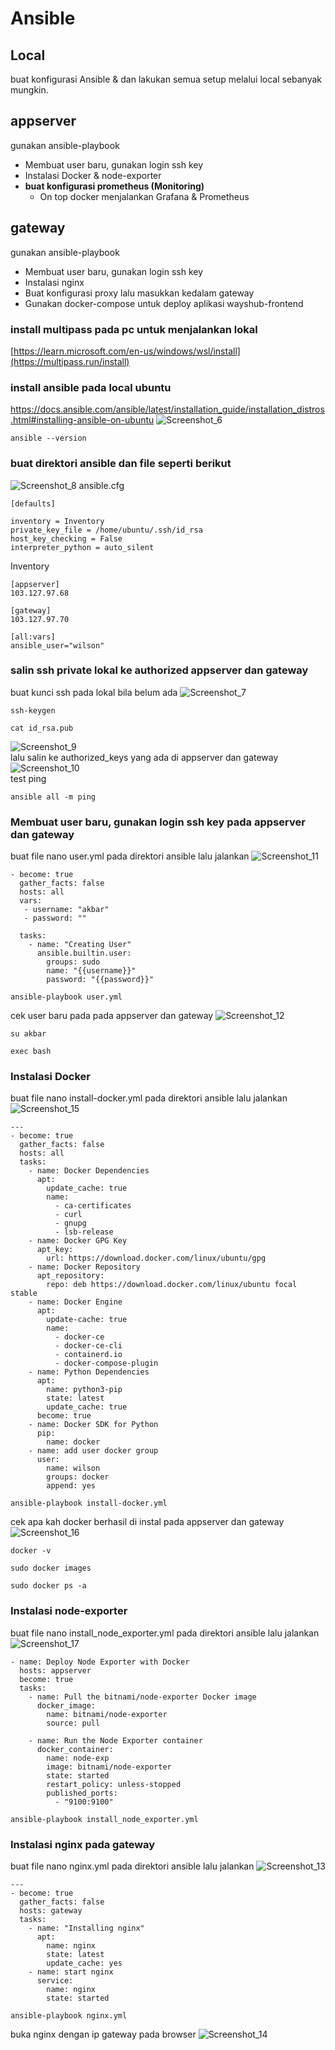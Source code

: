# Ansible
## Local
buat konfigurasi Ansible & dan lakukan semua setup melalui local sebanyak mungkin.
## appserver
gunakan ansible-playbook
- Membuat user baru, gunakan login ssh key
- Instalasi Docker & node-exporter
- **buat konfigurasi prometheus (Monitoring)**
  - On top docker menjalankan Grafana & Prometheus
## gateway
gunakan ansible-playbook
- Membuat user baru, gunakan login ssh key
- Instalasi nginx
- Buat konfigurasi proxy lalu masukkan kedalam gateway
- Gunakan docker-compose untuk deploy aplikasi wayshub-frontend

### install multipass pada pc untuk menjalankan lokal
[https://learn.microsoft.com/en-us/windows/wsl/install](https://multipass.run/install)

### install ansible pada local ubuntu
https://docs.ansible.com/ansible/latest/installation_guide/installation_distros.html#installing-ansible-on-ubuntu
![Screenshot_6](https://github.com/wilsonakbar/devops18-dumbways-WilsonAkbar/assets/132327628/f45fd9aa-6ecc-4d75-b244-8d8258dc0fce)
```
ansible --version
```
### buat direktori ansible dan file seperti berikut
![Screenshot_8](https://github.com/wilsonakbar/devops18-dumbways-WilsonAkbar/assets/132327628/d775a191-8afd-4949-88e5-c6d4909ed6fd)
ansible.cfg
```
[defaults]

inventory = Inventory
private_key_file = /home/ubuntu/.ssh/id_rsa
host_key_checking = False
interpreter_python = auto_silent
```
Inventory
```
[appserver]
103.127.97.68

[gateway]
103.127.97.70

[all:vars]
ansible_user="wilson"
```
### salin ssh private lokal ke authorized appserver dan gateway
buat kunci ssh pada lokal bila belum ada
![Screenshot_7](https://github.com/wilsonakbar/devops18-dumbways-WilsonAkbar/assets/132327628/ec09d0f2-cbfc-4560-86c5-432a4e5bbfed)
```
ssh-keygen
```
```
cat id_rsa.pub
```
![Screenshot_9](https://github.com/wilsonakbar/devops18-dumbways-WilsonAkbar/assets/132327628/3ecd2c95-e6d5-4095-af10-c261e360f788)  
lalu salin ke authorized_keys yang ada di appserver dan gateway
![Screenshot_10](https://github.com/wilsonakbar/devops18-dumbways-WilsonAkbar/assets/132327628/46f4798d-83b8-4baf-90c6-25fd8fd93893)  
test ping
```
ansible all -m ping
```
### Membuat user baru, gunakan login ssh key pada appserver dan gateway
buat file nano user.yml pada direktori ansible lalu jalankan
![Screenshot_11](https://github.com/wilsonakbar/devops18-dumbways-WilsonAkbar/assets/132327628/4a9ef1a3-cd67-429c-9afb-3197159064cd)
```
- become: true
  gather_facts: false
  hosts: all
  vars:
   - username: "akbar"
   - password: ""

  tasks:
    - name: "Creating User"
      ansible.builtin.user:
        groups: sudo
        name: "{{username}}"
        password: "{{password}}"
```
```
ansible-playbook user.yml
```
cek user baru pada pada appserver dan gateway
![Screenshot_12](https://github.com/wilsonakbar/devops18-dumbways-WilsonAkbar/assets/132327628/b3c6aec4-7b64-4b18-a44e-6346ad97c6c4)
```
su akbar
```
```
exec bash
```
### Instalasi Docker
buat file nano install-docker.yml pada direktori ansible lalu jalankan
![Screenshot_15](https://github.com/wilsonakbar/devops18-dumbways-WilsonAkbar/assets/132327628/7ad915ab-023c-4f04-a32a-61d252a6a4af)
```
---
- become: true
  gather_facts: false
  hosts: all
  tasks:
    - name: Docker Dependencies
      apt:
        update_cache: true
        name:
          - ca-certificates
          - curl
          - gnupg
          - lsb-release
    - name: Docker GPG Key
      apt_key:
        url: https://download.docker.com/linux/ubuntu/gpg
    - name: Docker Repository
      apt_repository:
        repo: deb https://download.docker.com/linux/ubuntu focal stable
    - name: Docker Engine
      apt:
        update-cache: true
        name:
          - docker-ce
          - docker-ce-cli
          - containerd.io
          - docker-compose-plugin
    - name: Python Dependencies
      apt:
        name: python3-pip
        state: latest
        update_cache: true
      become: true
    - name: Docker SDK for Python
      pip:
        name: docker
    - name: add user docker group
      user:
        name: wilson
        groups: docker
        append: yes
```
```
ansible-playbook install-docker.yml
```
cek apa kah docker berhasil di instal pada appserver dan gateway
![Screenshot_16](https://github.com/wilsonakbar/devops18-dumbways-WilsonAkbar/assets/132327628/dea82b4f-3d99-448d-88b3-ea2d6276c468)
```
docker -v
```
```
sudo docker images
```
```
sudo docker ps -a
```
### Instalasi node-exporter
buat file nano install_node_exporter.yml pada direktori ansible lalu jalankan
![Screenshot_17](https://github.com/wilsonakbar/devops18-dumbways-WilsonAkbar/assets/132327628/d0d355f9-ab31-49a9-9785-6a303e74e2ae)
```
- name: Deploy Node Exporter with Docker
  hosts: appserver
  become: true
  tasks:
    - name: Pull the bitnami/node-exporter Docker image
      docker_image:
        name: bitnami/node-exporter
        source: pull

    - name: Run the Node Exporter container
      docker_container:
        name: node-exp
        image: bitnami/node-exporter
        state: started
        restart_policy: unless-stopped
        published_ports:
          - "9100:9100"
```
```
ansible-playbook install_node_exporter.yml
```
### Instalasi nginx pada gateway
buat file nano nginx.yml pada direktori ansible lalu jalankan
![Screenshot_13](https://github.com/wilsonakbar/devops18-dumbways-WilsonAkbar/assets/132327628/1f3c9ec7-3282-4cca-affb-aa7f4ca15f90)
```
---
- become: true
  gather_facts: false
  hosts: gateway
  tasks:
    - name: "Installing nginx"
      apt:
        name: nginx
        state: latest
        update_cache: yes
    - name: start nginx
      service:
        name: nginx
        state: started
```
```
ansible-playbook nginx.yml
```
buka nginx dengan ip gateway pada browser
![Screenshot_14](https://github.com/wilsonakbar/devops18-dumbways-WilsonAkbar/assets/132327628/c72b3997-0463-4ecd-9d5c-8f59090ae9f1)
